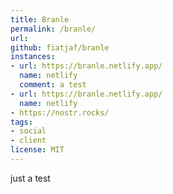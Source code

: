 ```yaml
---
title: Branle
permalink: /branle/
url:
github: fiatjaf/branle
instances:
- url: https://branle.netlify.app/
  name: netlify
  comment: a test
- url: https://branle.netlify.app/
  name: netlify
- https://nostr.rocks/
tags:
- social
- client
license: MIT
---
```


just a test
